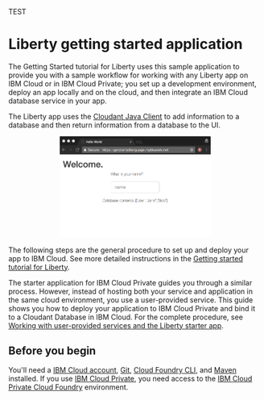TEST
# Liberty getting started application
The Getting Started tutorial for Liberty uses this sample application to provide you with a sample workflow for working with any Liberty app on IBM Cloud or in IBM Cloud Private; you set up a development environment, deploy an app locally and on the cloud, and then integrate an IBM Cloud database service in your app.

The Liberty app uses the [Cloudant Java Client](https://github.com/cloudant/java-cloudant) to add information to a database and then return information from a database to the UI.

<p align="center">
  <kbd>
    <img src="docs/GettingStarted.gif" width="300" style="1px solid" alt="Gif of the sample app contains a title that says, Welcome, a prompt asking the user to enter their name, and a list of the database contents which are the names Joe, Jane, and Bob. The user enters the name, Mary and the screen refreshes to display, Hello, Mary, I've added you to the database. The database contents listed are now Mary, Joe, Jane, and Bob.">
  </kbd>
</p>

The following steps are the general procedure to set up and deploy your app to IBM Cloud. See more detailed instructions in the [Getting started tutorial for Liberty](https://console.stage1.bluemix.net/docs/runtimes/liberty/getting-started.html#getting-started-tutorial).

The starter application for IBM Cloud Private guides you through a similar process. However, instead of hosting both your service and application in the same cloud environment, you use a user-provided service. This guide shows you how to deploy your application to IBM Cloud Private and bind it to a Cloudant Database in IBM Cloud. For the complete procedure, see [Working with user-provided services and the Liberty starter app](https://www.ibm.com/support/knowledgecenter/SSBS6K_2.1.0/cloud_foundry/buildpacks/buildpacks_using_Libertyapp.html).

## Before you begin

You'll need a [IBM Cloud account](https://console.ng.bluemix.net/registration/), [Git](https://git-scm.com/downloads), [Cloud Foundry CLI](https://github.com/cloudfoundry/cli#downloads), and [Maven](https://maven.apache.org/download.cgi) installed. If you use [IBM Cloud Private](https://www.ibm.com/cloud-computing/products/ibm-cloud-private/), you need access to the [IBM Cloud Private Cloud Foundry](https://www.ibm.com/support/knowledgecenter/en/SSBS6K_2.1.0/cloud_foundry/overview.html) environment.
